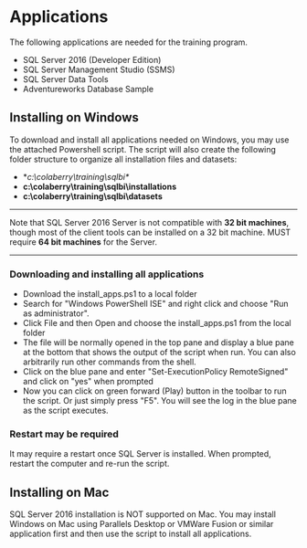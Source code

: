 # Applications
The following applications are needed for the training program.

* SQL Server 2016 (Developer Edition)
* SQL Server Management Studio (SSMS)
* SQL Server Data Tools
* Adventureworks Database Sample

## Installing on Windows
To download and install all applications needed on Windows, you may use the attached Powershell script.
The script will also create the following folder structure to organize all installation files and datasets:  
* **c:\colaberry\training\sqlbi\**
* **c:\colaberry\training\sqlbi\installations**
* **c:\colaberry\training\sqlbi\datasets**

***
Note that SQL Server 2016 Server is not compatible with **32 bit machines**, though most of the client tools can be installed on a 32 bit machine. MUST require **64 bit machines** for the Server.
***

### Downloading and installing all applications

* Download the install_apps.ps1 to a local folder
* Search for "Windows PowerShell ISE" and right click and choose "Run as administrator".
* Click File and then Open and choose the install_apps.ps1 from the local folder
* The file will be normally opened in the top pane and display a blue pane at the bottom
that shows the output of the script when run.
You can also arbitrarily run other commands from the shell.
* Click on the blue pane and enter "Set-ExecutionPolicy RemoteSigned" and click on "yes" when prompted
* Now you can click on green forward (Play) button in the toolbar to run the script. Or just simply press "F5".
You will see the log in the blue pane as the script executes.

### Restart may be required
It may require a restart once SQL Server is installed. When prompted, restart the computer and re-run the script.

## Installing on Mac
SQL Server 2016 installation is NOT supported on Mac. You may install Windows on Mac using Parallels Desktop or VMWare Fusion or similar application first and then use the script to install all applications.
